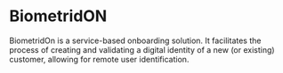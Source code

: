 # BiometridON
BiometridOn is a service-based onboarding solution. It facilitates the process of creating and validating a digital identity of a new (or existing) customer, allowing for remote user identification.
